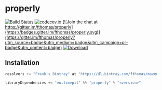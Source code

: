 # properly

[![Build Status](https://travis-ci.org/fthomas/properly.svg?branch=master)](https://travis-ci.org/fthomas/properly)
[![codecov.io](https://codecov.io/github/fthomas/properly/coverage.svg?branch=master)](https://codecov.io/github/fthomas/properly?branch=master)
[![Join the chat at https://gitter.im/fthomas/properly](https://badges.gitter.im/fthomas/properly.svg)](https://gitter.im/fthomas/properly?utm_source=badge&utm_medium=badge&utm_campaign=pr-badge&utm_content=badge)
[![Download](https://api.bintray.com/packages/fthomas/maven/properly/images/download.svg)](https://bintray.com/fthomas/maven/properly/_latestVersion)

## Installation

```scala
resolvers += "Frank's Bintray" at "https://dl.bintray.com/fthomas/maven"

libraryDependencies += "eu.timepit" %% "properly" % "<version>"
```
